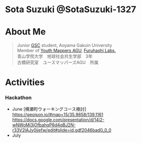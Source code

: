 # Sota Suzuki @SotaSuzuki-1327  
# About Me
> Junior [GSC](https://www.gsc.aoyama.ac.jp/) student, Aoyama Gakuin University  
> Member of [Youth Mappers AGU](https://github.com/furuhashilab/youthmappers4agu), [Furuhashi Labs.](https://github.com/furuhashilab)  
> 青山学院大学　地球社会共生学部　3年  
> 古橋研究室　ユースマッパーズAGU　所属
# Activities  
### Hackathon  
* June [横瀬町ウォーキングコース検討]  
https://geojson.io/#map=15/35.9858/139.1161
https://docs.google.com/presentation/d/14i2-wNWoMi3jOfbahqP8d4qBJ2N-r33V2lAJy0jjefw/edit#slide=id.gdf2046bad0_0_0 
* July 
